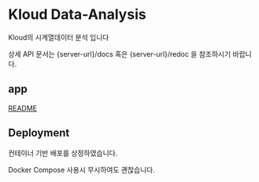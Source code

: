 # Kloud Data-Analysis
Kloud의 시계열데이터 분석 입니다

상세 API 문서는 {server-url}/docs 혹은 {server-url}/redoc 을 참조하시기 바랍니다.

## app
[README](/data_analysis/app/README.md)

## Deployment
컨테이너 기반 배포를 상정하였습니다. 

Docker Compose 사용시 무시하여도 괜찮습니다.
